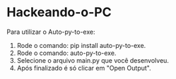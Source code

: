 # Hackeando-o-PC
Para utilizar o Auto-py-to-exe:
1) Rode o comando:  pip install auto-py-to-exe.
2) Rode o comando: auto-py-to-exe.
3) Selecione o arquivo main.py que você desenvolveu.
4) Após finalizado é só clicar em "Open Output".
